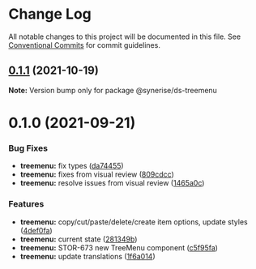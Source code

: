 # Change Log

All notable changes to this project will be documented in this file.
See [Conventional Commits](https://conventionalcommits.org) for commit guidelines.

## [0.1.1](https://github.com/Synerise/synerise-design/compare/@synerise/ds-treemenu@0.1.0...@synerise/ds-treemenu@0.1.1) (2021-10-19)

**Note:** Version bump only for package @synerise/ds-treemenu





# 0.1.0 (2021-09-21)


### Bug Fixes

* **treemenu:** fix types ([da74455](https://github.com/Synerise/synerise-design/commit/da74455d91dd46f7c685ad7c889c474b80c7b12d))
* **treemenu:** fixes from visual review ([809cdcc](https://github.com/Synerise/synerise-design/commit/809cdccc1f57dc9d7c4b07224f9ede004359522f))
* **treemenu:** resolve issues from visual review ([1465a0c](https://github.com/Synerise/synerise-design/commit/1465a0cd433fb79355d1fdafcd672637ffdb2e07))


### Features

* **treemenu:** copy/cut/paste/delete/create item options, update styles ([4def0fa](https://github.com/Synerise/synerise-design/commit/4def0fa9ec4557e296b010cfd73437439a443fe0))
* **treemenu:** current state ([281349b](https://github.com/Synerise/synerise-design/commit/281349bd246f8ab696f3ec9b912d779944cdf82a))
* **treemenu:** STOR-673 new TreeMenu component ([c5f95fa](https://github.com/Synerise/synerise-design/commit/c5f95fa3e196b546cf7232f8dd62179f87ce6e3c))
* **treemenu:** update translations ([1f6a014](https://github.com/Synerise/synerise-design/commit/1f6a014a825305afdbc0f8547fcd7fd0356966fc))
